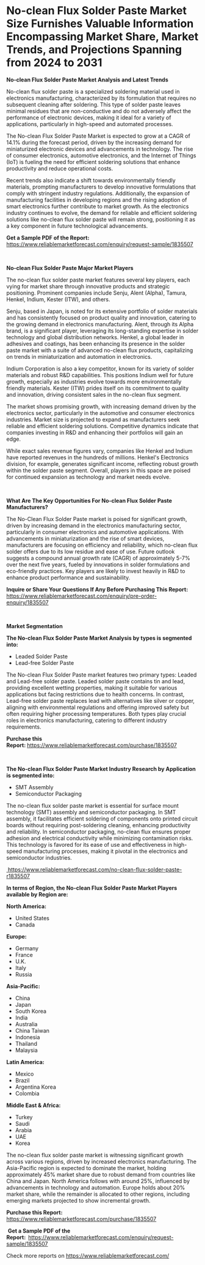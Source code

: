 <p><h1>No-clean Flux Solder Paste Market Size Furnishes Valuable Information Encompassing Market Share, Market Trends, and Projections Spanning from 2024 to 2031</h1></p><p><strong>No-clean Flux Solder Paste Market Analysis and Latest Trends</strong></p>
<p><p>No-clean flux solder paste is a specialized soldering material used in electronics manufacturing, characterized by its formulation that requires no subsequent cleaning after soldering. This type of solder paste leaves minimal residues that are non-conductive and do not adversely affect the performance of electronic devices, making it ideal for a variety of applications, particularly in high-speed and automated processes.</p><p>The No-clean Flux Solder Paste Market is expected to grow at a CAGR of 14.1% during the forecast period, driven by the increasing demand for miniaturized electronic devices and advancements in technology. The rise of consumer electronics, automotive electronics, and the Internet of Things (IoT) is fueling the need for efficient soldering solutions that enhance productivity and reduce operational costs. </p><p>Recent trends also indicate a shift towards environmentally friendly materials, prompting manufacturers to develop innovative formulations that comply with stringent industry regulations. Additionally, the expansion of manufacturing facilities in developing regions and the rising adoption of smart electronics further contribute to market growth. As the electronics industry continues to evolve, the demand for reliable and efficient soldering solutions like no-clean flux solder paste will remain strong, positioning it as a key component in future technological advancements.</p></p>
<p><strong>Get a Sample PDF of the Report:&nbsp;</strong> <a href="https://www.reliablemarketforecast.com/enquiry/request-sample/1835507?utm_campaign=1140&utm_medium=2&utm_source=Github&utm_content=ia&utm_term=31122024&utm_id=no-clean-flux-solder-paste">https://www.reliablemarketforecast.com/enquiry/request-sample/1835507</a></p>
<p>&nbsp;</p>
<p><strong>No-clean Flux Solder Paste Major Market Players</strong></p>
<p><p>The no-clean flux solder paste market features several key players, each vying for market share through innovative products and strategic positioning. Prominent companies include Senju, Alent (Alpha), Tamura, Henkel, Indium, Kester (ITW), and others. </p><p>Senju, based in Japan, is noted for its extensive portfolio of solder materials and has consistently focused on product quality and innovation, catering to the growing demand in electronics manufacturing. Alent, through its Alpha brand, is a significant player, leveraging its long-standing expertise in solder technology and global distribution networks. Henkel, a global leader in adhesives and coatings, has been enhancing its presence in the solder paste market with a suite of advanced no-clean flux products, capitalizing on trends in miniaturization and automation in electronics.</p><p>Indium Corporation is also a key competitor, known for its variety of solder materials and robust R&D capabilities. This positions Indium well for future growth, especially as industries evolve towards more environmentally friendly materials. Kester (ITW) prides itself on its commitment to quality and innovation, driving consistent sales in the no-clean flux segment.</p><p>The market shows promising growth, with increasing demand driven by the electronics sector, particularly in the automotive and consumer electronics industries. Market size is projected to expand as manufacturers seek reliable and efficient soldering solutions. Competitive dynamics indicate that companies investing in R&D and enhancing their portfolios will gain an edge.</p><p>While exact sales revenue figures vary, companies like Henkel and Indium have reported revenues in the hundreds of millions. Henkel's Electronics division, for example, generates significant income, reflecting robust growth within the solder paste segment. Overall, players in this space are poised for continued expansion as technology and market needs evolve.</p></p>
<p>&nbsp;</p>
<p><strong>What Are The Key Opportunities For No-clean Flux Solder Paste Manufacturers?</strong></p>
<p><p>The No-Clean Flux Solder Paste market is poised for significant growth, driven by increasing demand in the electronics manufacturing sector, particularly in consumer electronics and automotive applications. With advancements in miniaturization and the rise of smart devices, manufacturers are focusing on efficiency and reliability, which no-clean flux solder offers due to its low residue and ease of use. Future outlook suggests a compound annual growth rate (CAGR) of approximately 5-7% over the next five years, fueled by innovations in solder formulations and eco-friendly practices. Key players are likely to invest heavily in R&D to enhance product performance and sustainability.</p></p>
<p><strong>Inquire or Share Your Questions If Any Before Purchasing This Report:</strong> <a href="https://www.reliablemarketforecast.com/enquiry/pre-order-enquiry/1835507?utm_campaign=1140&utm_medium=2&utm_source=Github&utm_content=ia&utm_term=31122024&utm_id=no-clean-flux-solder-paste">https://www.reliablemarketforecast.com/enquiry/pre-order-enquiry/1835507</a></p>
<p>&nbsp;</p>
<p><strong>Market Segmentation</strong></p>
<p><strong>The No-clean Flux Solder Paste Market Analysis by types is segmented into:</strong></p>
<p><ul><li>Leaded Solder Paste</li><li>Lead-free Solder Paste</li></ul></p>
<p><p>The No-clean Flux Solder Paste market features two primary types: Leaded and Lead-free solder paste. Leaded solder paste contains tin and lead, providing excellent wetting properties, making it suitable for various applications but facing restrictions due to health concerns. In contrast, Lead-free solder paste replaces lead with alternatives like silver or copper, aligning with environmental regulations and offering improved safety but often requiring higher processing temperatures. Both types play crucial roles in electronics manufacturing, catering to different industry requirements.</p></p>
<p><strong>Purchase this Report:&nbsp;</strong><a href="https://www.reliablemarketforecast.com/purchase/1835507?utm_campaign=1140&utm_medium=2&utm_source=Github&utm_content=ia&utm_term=31122024&utm_id=no-clean-flux-solder-paste">https://www.reliablemarketforecast.com/purchase/1835507</a></p>
<p>&nbsp;</p>
<p><strong>The No-clean Flux Solder Paste Market Industry Research by Application is segmented into:</strong></p>
<p><ul><li>SMT Assembly</li><li>Semiconductor Packaging</li></ul></p>
<p><p>The no-clean flux solder paste market is essential for surface mount technology (SMT) assembly and semiconductor packaging. In SMT assembly, it facilitates efficient soldering of components onto printed circuit boards without requiring post-soldering cleaning, enhancing productivity and reliability. In semiconductor packaging, no-clean flux ensures proper adhesion and electrical conductivity while minimizing contamination risks. This technology is favored for its ease of use and effectiveness in high-speed manufacturing processes, making it pivotal in the electronics and semiconductor industries.</p></p>
<p><a href="https://www.reliablemarketforecast.com/no-clean-flux-solder-paste-r1835507?utm_campaign=1140&utm_medium=2&utm_source=Github&utm_content=ia&utm_term=31122024&utm_id=no-clean-flux-solder-paste">&nbsp;https://www.reliablemarketforecast.com/no-clean-flux-solder-paste-r1835507</a></p>
<p><strong>In terms of Region, the No-clean Flux Solder Paste Market Players available by Region are:</strong></p>
<p>
    <p> <strong> North America: </strong>
        <ul>
            <li>United States</li>
            <li>Canada</li>
        </ul>
        </p> 
    <p> <strong> Europe: </strong>
        <ul>
            <li>Germany</li>
            <li>France</li>
            <li>U.K.</li>
            <li>Italy</li>
            <li>Russia</li>
        </ul>
        </p> 
    <p> <strong> Asia-Pacific: </strong>
        <ul>
            <li>China</li>
            <li>Japan</li>
            <li>South Korea</li>
            <li>India</li>
            <li>Australia</li>
            <li>China Taiwan</li>
            <li>Indonesia</li>
            <li>Thailand</li>
            <li>Malaysia</li>
        </ul>
        </p> 
    <p> <strong> Latin America: </strong>
        <ul>
            <li>Mexico</li>
            <li>Brazil</li>
            <li>Argentina Korea</li>
            <li>Colombia</li>
        </ul>
        </p> 
    <p> <strong> Middle East & Africa: </strong>
        <ul>
            <li>Turkey</li>
            <li>Saudi</li>
            <li>Arabia</li>
            <li>UAE</li>
            <li>Korea</li>
        </ul>
    </p>
    </p>
<p><p>The no-clean flux solder paste market is witnessing significant growth across various regions, driven by increased electronics manufacturing. The Asia-Pacific region is expected to dominate the market, holding approximately 45% market share due to robust demand from countries like China and Japan. North America follows with around 25%, influenced by advancements in technology and automation. Europe holds about 20% market share, while the remainder is allocated to other regions, including emerging markets projected to show incremental growth.</p></p>
<p><strong>Purchase this Report: </strong><a href="https://www.reliablemarketforecast.com/purchase/1835507?utm_campaign=1140&utm_medium=2&utm_source=Github&utm_content=ia&utm_term=31122024&utm_id=no-clean-flux-solder-paste">https://www.reliablemarketforecast.com/purchase/1835507</a></p>
<p>&nbsp;<strong>Get a Sample PDF of the Report:&nbsp;&nbsp;</strong><a href="https://www.reliablemarketforecast.com/enquiry/request-sample/1835507?utm_campaign=1140&utm_medium=2&utm_source=Github&utm_content=ia&utm_term=31122024&utm_id=no-clean-flux-solder-paste">https://www.reliablemarketforecast.com/enquiry/request-sample/1835507</a></p>
<p><strong></strong></p>
<p>Check more reports on <a href="https://www.reliablemarketforecast.com/?utm_campaign=1140&utm_medium=2&utm_source=Github&utm_content=ia&utm_term=31122024&utm_id=no-clean-flux-solder-paste">https://www.reliablemarketforecast.com/</a></p>
